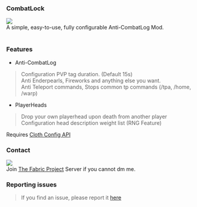 ### CombatLock
![](https://img.shields.io/github/v/release/sleepy-lux/combatlock)<br>
A simple, easy-to-use, fully configurable Anti-CombatLog Mod.
<br><br>
### Features
- Anti-CombatLog
 > Configuration PVP tag duration. (Default 15s)<br>
 > Anti Enderpearls, Fireworks and anything else you want.<br>
 > Anti Teleport commands, Stops common tp commands (/tpa, /home, /warp)
- PlayerHeads
 > Drop your own playerhead upon death from another player<br>
 > Configuration head description weight list (RNG Feature)<br>

Requires [Cloth Config API](https://modrinth.com/mod/cloth-config/versions)
### Contact
![](https://dcbadge.limes.pink/api/shield/1178393313594847367?style=flat)<br>
Join [The Fabric Project](https://discord.com/invite/v6v4pMv) Server if you cannot dm me.

### Reporting issues
> If you find an issue, please report it [here](https://github.com/Sleepy-Lux/CombatLock/issues)
